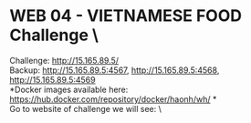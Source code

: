 # WEB 04 - VIETNAMESE FOOD Challenge \
Challenge: http://15.165.89.5/ \
Backup: http://15.165.89.5:4567, http://15.165.89.5:4568, http://15.165.89.5:4569 \
*Docker images available here: https://hub.docker.com/repository/docker/haonh/wh/ * \
Go to website of challenge we will see: \


  
